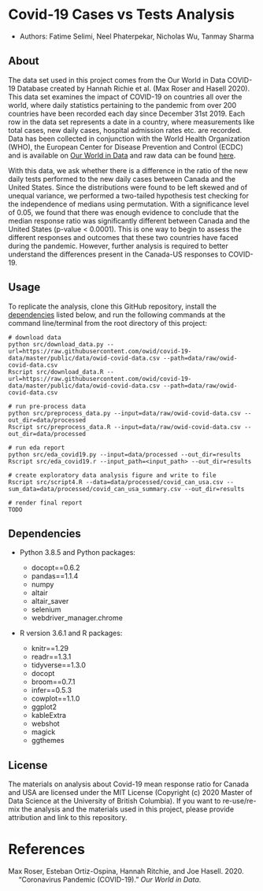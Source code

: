 # Covid-19 Cases vs Tests Analysis

-   Authors: Fatime Selimi, Neel Phaterpekar, Nicholas Wu, Tanmay Sharma

## About

The data set used in this project comes from the Our World in Data
COVID-19 Database created by Hannah Richie et al. (Max Roser and Hasell
2020). This data set examines the impact of COVID-19 on countries all
over the world, where daily statistics pertaining to the pandemic from
over 200 countries have been recorded each day since December 31st 2019.
Each row in the data set represents a date in a country, where
measurements like total cases, new daily cases, hospital admission rates
etc. are recorded. Data has been collected in conjunction with the World
Health Organization (WHO), the European Center for Disease Prevention
and Control (ECDC) and is available on [Our World in
Data](https://ourworldindata.org/coronavirus) and raw data can be found
[here](https://raw.githubusercontent.com/owid/covid-19-data/master/public/data/owid-covid-data.csv).

With this data, we ask whether there is a difference in the ratio of the 
new daily tests performed to the new daily cases between Canada and the 
United States. Since the distributions were found to be left skewed and 
of unequal variance, we performed a two-tailed hypothesis test checking for 
the independence of medians using permutation. With a significance level of 
0.05, we found that there was enough evidence to conclude that the median 
response ratio was significantly different between Canada and the United States 
(p-value < 0.0001). This is one way to begin to assess the different responses
and outcomes that these two countries have faced during the pandemic. However, 
further analysis is required to better understand the differences present in
the Canada-US responses to COVID-19. 


## Usage

To replicate the analysis, clone this GitHub repository, install the
[dependencies](#dependencies) listed below, and run the following
commands at the command line/terminal from the root directory of this
project:

    # download data
    python src/download_data.py --url=https://raw.githubusercontent.com/owid/covid-19-data/master/public/data/owid-covid-data.csv --path=data/raw/owid-covid-data.csv
    Rscript src/download_data.R --url=https://raw.githubusercontent.com/owid/covid-19-data/master/public/data/owid-covid-data.csv --path=data/raw/owid-covid-data.csv

    # run pre-process data
    python src/preprocess_data.py --input=data/raw/owid-covid-data.csv --out_dir=data/processed
    Rscript src/preprocess_data.R --input=data/raw/owid-covid-data.csv --out_dir=data/processed
    
    # run eda report
    python src/eda_covid19.py --input=data/processed --out_dir=results
    Rscript src/eda_covid19.r --input_path=<input_path> --out_dir=results
    
    # create exploratory data analysis figure and write to file 
    Rscript src/script4.R --data=data/processed/covid_can_usa.csv --sum_data=data/processed/covid_can_usa_summary.csv --out_dir=results
    
    # render final report
    TODO
    
## Dependencies

-   Python 3.8.5 and Python packages:
    -   docopt==0.6.2
    -   pandas==1.1.4
    -   numpy
    -   altair
    -   altair_saver
    -   selenium 
    -   webdriver_manager.chrome
    
-   R version 3.6.1 and R packages:
    -   knitr==1.29
    -   readr==1.3.1
    -   tidyverse==1.3.0
    -   docopt
    -   broom==0.7.1
    -   infer==0.5.3
    -   cowplot==1.1.0
    -   ggplot2
    -   kableExtra
    -   webshot
    -   magick
    -   ggthemes
    
## License

The materials on analysis about Covid-19 mean response ratio for Canada
and USA are licensed under the MIT License (Copyright (c) 2020 Master of
Data Science at the University of British Columbia). If you want to
re-use/re-mix the analysis and the materials used in this project,
please provide attribution and link to this repository.

# References

<div id="refs" class="references csl-bib-body hanging-indent">

<div id="ref-owidcoronavirus" class="csl-entry">

Max Roser, Esteban Ortiz-Ospina, Hannah Ritchie, and Joe Hasell. 2020.
“Coronavirus Pandemic (COVID-19).” *Our World in Data*.

</div>

</div>
